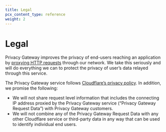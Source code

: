 ```yaml
---
title: Legal
pcx_content_type: reference
weight: 2
---
```


# Legal

Privacy Gateway improves the privacy of end-users reaching an application by [proxying HTTP requests](https://www.cloudflare.com/learning/cdn/glossary/reverse-proxy/) through our network. We take this seriously and will do everything we can to protect the privacy of user’s data relayed through this service.

The Privacy Gateway service follows [Cloudflare’s privacy policy](https://www.cloudflare.com/privacypolicy/). In addition, we promise the following:

- We will not share request level information that includes the connecting IP address proxied by the Privacy Gateway service (“Privacy Gateway Request Data”) with Privacy Gateway customers.
- We will not combine any of the Privacy Gateway Request Data with any other Cloudflare service or third-party data in any way that can be used to identify individual end users.